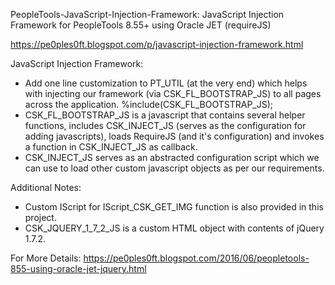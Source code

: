 PeopleTools-JavaScript-Injection-Framework:
JavaScript Injection Framework for PeopleTools 8.55+ using Oracle JET (requireJS)

https://pe0ples0ft.blogspot.com/p/javascript-injection-framework.html

JavaScript Injection Framework:
- Add one line customization to PT_UTIL (at the very end) which helps with injecting our framework (via CSK_FL_BOOTSTRAP_JS) to all pages across the application.
%include(CSK_FL_BOOTSTRAP_JS);
- CSK_FL_BOOTSTRAP_JS is a javascript that contains several helper functions, includes CSK_INJECT_JS (serves as the configuration for adding javascripts), loads RequireJS (and it's configuration) and invokes a function in CSK_INJECT_JS as callback.
- CSK_INJECT_JS serves as an abstracted configuration script which we can use to load other custom javascript objects as per our requirements.

Additional Notes:
- Custom IScript for IScript_CSK_GET_IMG function is also provided in this project.
- CSK_JQUERY_1_7_2_JS is a custom HTML object with contents of jQuery 1.7.2.

For More Details:
https://pe0ples0ft.blogspot.com/2016/06/peopletools-855-using-oracle-jet-jquery.html
